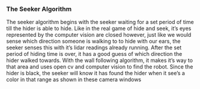 ### The Seeker Algorithm

The seeker algorithm begins with the seeker waiting for a set period of time till the hider is able to hide. Like in the real game of hide and seek, it’s eyes represented by the computer vision are closed however, just like we would sense which direction someone is walking to to hide with our ears, the seeker senses this with it’s lidar readings already running. After the set period of hiding time is over, it has a good guess of which direction the hider walked towards. With the wall following algorithm, it makes it’s way to that area and uses open cv and computer vision to find the robot. Since the hider is black, the seeker will know it has found the hider when it see’s a color in that range as shown in these camera windows 
